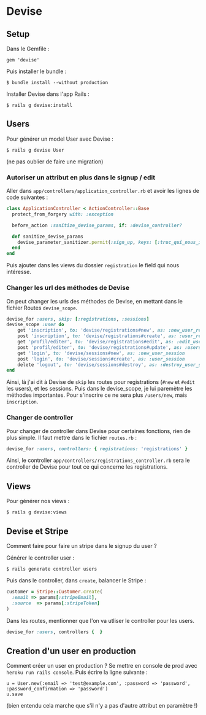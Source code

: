# Devise
## Setup
Dans le Gemfile :


```
gem 'devise'
```


Puis installer le bundle :


```
$ bundle install --without production
```

Installer Devise dans l'app Rails :


```
$ rails g devise:install
```


## Users
Pour générer un model User avec Devise :


```
$ rails g devise User
```

(ne pas oublier de faire une migration)

### Autoriser un attribut en plus dans le signup / edit
Aller dans `app/controllers/application_controller.rb` et avoir les lignes de code suivantes :

```ruby
class ApplicationController < ActionController::Base
  protect_from_forgery with: :exception

  before_action :sanitize_devise_params, if: :devise_controller?

  def sanitize_devise_params
    devise_parameter_sanitizer.permit(:sign_up, keys: [:truc_qui_nous_intéresse])
  end
end
```


Puis ajouter dans les views du dossier `registration` le field qui nous intéresse.


### Changer les url des méthodes de Devise
On peut changer les urls des méthodes de Devise, en mettant dans le fichier Routes `devise_scope`.
```ruby
devise_for :users, skip: [:registrations, :sessions]
devise_scope :user do
	get 'inscription', to: 'devise/registrations#new', as: :new_user_registration
	post 'inscription', to: 'devise/registrations#create', as: :user_registration
	get 'profil/editer', to: 'devise/registrations#edit', as: :edit_user_registration
	post 'profil/editer', to: 'devise/registrations#update', as: :users_edit
	get 'login', to: 'devise/sessions#new', as: :new_user_session
	post 'login', to: 'devise/sessions#create', as: :user_session
	delete 'logout', to: 'devise/sessions#destroy', as: :destroy_user_session
end
```
Ainsi, là j'ai dit à Devise de `skip` les routes pour registrations (`#new` et `#edit` les users), et les sessions. Puis dans le devise_scope, je lui paremètre les méthodes importantes. Pour s'inscrire ce ne sera plus `/users/new`, mais `inscription`.

### Changer de controller
Pour changer de controller dans Devise pour certaines fonctions, rien de plus simple. Il faut mettre dans le fichier `routes.rb` :
```ruby
devise_for :users, controllers: { registrations: 'registrations' }
```

Ainsi, le controller `app/controllers/registrations_controller.rb` sera le controller de Devise pour tout ce qui concerne les registrations.


## Views
Pour générer nos views :

```
$ rails g devise:views
```

## Devise et Stripe
Comment faire pour faire un stripe dans le signup du user ?


Générer le controller user :

```
$ rails generate controller users
```


Puis dans le controller, dans `create`, balancer le Stripe :

```ruby
customer = Stripe::Customer.create(
  :email => params[:stripeEmail],
  :source  => params[:stripeToken]
)
```

Dans les routes, mentionner que l'on va utliser le controller pour les users.

```ruby
devise_for :users, controllers {  }
```

## Creation d'un user en production
Comment créer un user en production ? Se mettre en console de prod avec `heroku run rails console`. Puis écrire la ligne suivante :

```
u = User.new(:email => 'test@example.com', :password => 'password', :password_confirmation => 'password')
u.save
```
(bien entendu cela marche que s'il n'y a pas d'autre attribut en paramètre !)
